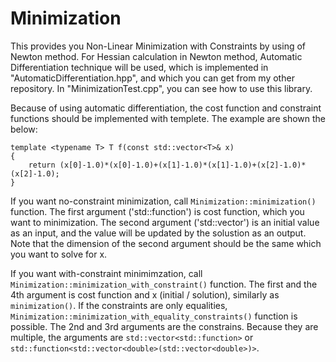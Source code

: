 # Minimization
This provides you Non-Linear Minimization with Constraints by using of Newton method.
For Hessian calculation in Newton method, Automatic Differentiation technique will be used,
which is implemented in "AutomaticDifferentiation.hpp", and which you can get from my other repository.
In "MinimizationTest.cpp", you can see how to use this library.

Because of using automatic differentiation, the cost function and constraint functions should be implemented with templete.
The example are shown the below:

    template <typename T> T f(const std::vector<T>& x)
    {
        return (x[0]-1.0)*(x[0]-1.0)+(x[1]-1.0)*(x[1]-1.0)+(x[2]-1.0)*(x[2]-1.0);
    }

If you want no-constraint minimization, call `Minimization::minimization()` function.
The first argument ('std::function') is cost function, which you want to minimization.
The second argument ('std::vector<double>') is an initial value as an input, 
and the value will be updated by the solustion as an output.
Note that the dimension of the second argument should be the same which you want to solve for x.

If you want with-constraint minimimzation, call `Minimization::minimization_with_constraint()` function.
The first and the 4th argument is cost function and x (initial / solution), similarly as `minimization()`.
If the constraints are only equalities, `Minimization::minimization_with_equality_constraints()` function is possible.
The 2nd and 3rd arguments are the constrains. Because they are multiple, the arguments are `std::vector<std::function>` 
or `std::function<std::vector<double>(std::vector<double>)>`.
